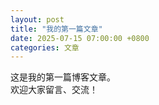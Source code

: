 ```yaml
---
layout: post
title: "我的第一篇文章"
date: 2025-07-15 07:00:00 +0800
categories: 文章
---
```


这是我的第一篇博客文章。  
欢迎大家留言、交流！
